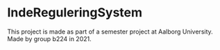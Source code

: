 # IndeReguleringSystem




This project is made as part of a semester project at Aalborg University.
Made by group b224 in 2021.